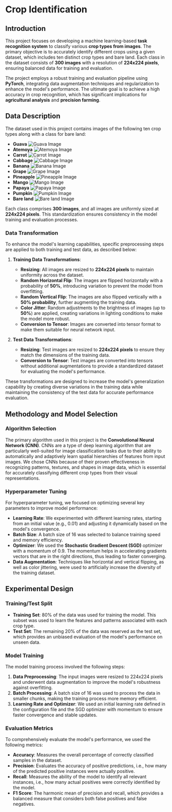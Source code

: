 # Crop Identification

## Introduction
This project focuses on developing a machine learning-based **task recognition system** to classify various **crop types from images**. The primary objective is to accurately identify different crops using a given dataset, which includes ten distinct crop types and bare land. Each class in the dataset consists of **300 images** with a resolution of **224x224 pixels**, ensuring balanced data for training and evaluation.

The project employs a robust training and evaluation pipeline using **PyTorch**, integrating data augmentation techniques and regularization to enhance the model's performance. The ultimate goal is to achieve a high accuracy in crop recognition, which has significant implications for **agricultural analysis** and **precision farming**.

## Data Description
The dataset used in this project contains images of the following ten crop types along with a class for bare land:

- **Guava**
![Guava Image](pictures/guava.15.png)
- **Atemoya**
![Atemoya Image](pictures/atemoya.13.png)
- **Carrot**
![Carrot Image](pictures/carrot.61.png)
- **Cabbage**
![Cabbage Image](pictures/cabbage.6.png)
- **Banana**
![Banana Image](pictures/banana.19.png)
- **Grape**
![Grape Image](pictures/grapes.26.png)
- **Pineapple**
![Pineapple Image](pictures/pineapple.14.png)
- **Mango**
![Mango Image](pictures/mango.3.png)
- **Papaya**
![Papaya Image](pictures/papaya.20.png)
- **Pumpkin**
![Pumpkin Image](pictures/pumpkin.19.png)
- **Bare land**
![Bare land Image](pictures/bareland.11.png)

Each class comprises **300 images**, and all images are uniformly sized at **224x224 pixels**. This standardization ensures consistency in the model training and evaluation processes.

### Data Transformation
To enhance the model's learning capabilities, specific preprocessing steps are applied to both training and test data, as described below:

1. **Training Data Transformations**:
   - **Resizing**: All images are resized to **224x224 pixels** to maintain uniformity across the dataset.
   - **Random Horizontal Flip**: The images are flipped horizontally with a probability of **50%**, introducing variation to prevent the model from overfitting.
   - **Random Vertical Flip**: The images are also flipped vertically with a **50% probability**, further augmenting the training data.
   - **Color Jitter**: Random adjustments to the brightness of images (up to **50%**) are applied, creating variations in lighting conditions to make the model more robust.
   - **Conversion to Tensor**: Images are converted into tensor format to make them suitable for neural network input.

2. **Test Data Transformations**:
   - **Resizing**: Test images are resized to **224x224 pixels** to ensure they match the dimensions of the training data.
   - **Conversion to Tensor**: Test images are converted into tensors without additional augmentations to provide a standardized dataset for evaluating the model's performance.

These transformations are designed to increase the model's generalization capability by creating diverse variations in the training data while maintaining the consistency of the test data for accurate performance evaluation.

## Methodology and Model Selection

### Algorithm Selection
The primary algorithm used in this project is the **Convolutional Neural Network (CNN)**. CNNs are a type of deep learning algorithm that are particularly well-suited for image classification tasks due to their ability to automatically and adaptively learn spatial hierarchies of features from input images. We chose CNNs because of their proven effectiveness in recognizing patterns, textures, and shapes in image data, which is essential for accurately classifying different crop types from their visual representations.

### Hyperparameter Tuning
For hyperparameter tuning, we focused on optimizing several key parameters to improve model performance:
- **Learning Rate**: We experimented with different learning rates, starting from an initial value (e.g., 0.01) and adjusting it dynamically based on the model's convergence.
- **Batch Size**: A batch size of 16 was selected to balance training speed and memory efficiency.
- **Optimizer**: We used the **Stochastic Gradient Descent (SGD)** optimizer with a momentum of 0.9. The momentum helps in accelerating gradients vectors that are in the right directions, thus leading to faster converging.
- **Data Augmentation**: Techniques like horizontal and vertical flipping, as well as color jittering, were used to artificially increase the diversity of the training dataset.

## Experimental Design

### Training/Test Split
- **Training Set**: 80% of the data was used for training the model. This subset was used to learn the features and patterns associated with each crop type.
- **Test Set**: The remaining 20% of the data was reserved as the test set, which provides an unbiased evaluation of the model's performance on unseen data.

### Model Training
The model training process involved the following steps:
1. **Data Preprocessing**: The input images were resized to 224x224 pixels and underwent data augmentation to improve the model's robustness against overfitting.
2. **Batch Processing**: A batch size of 16 was used to process the data in smaller chunks, making the training process more memory efficient.
3. **Learning Rate and Optimizer**: We used an initial learning rate defined in the configuration file and the SGD optimizer with momentum to ensure faster convergence and stable updates.

### Evaluation Metrics
To comprehensively evaluate the model's performance, we used the following metrics:
- **Accuracy**: Measures the overall percentage of correctly classified samples in the dataset.
- **Precision**: Evaluates the accuracy of positive predictions, i.e., how many of the predicted positive instances were actually positive.
- **Recall**: Measures the ability of the model to identify all relevant instances, i.e., how many actual positives were correctly identified by the model.
- **F1 Score**: The harmonic mean of precision and recall, which provides a balanced measure that considers both false positives and false negatives.


